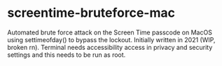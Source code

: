 # screentime-bruteforce-mac
Automated brute force attack on the Screen Time passcode on MacOS using settimeofday() to bypass the lockout. Initially written in 2021 (WIP, broken rn). Terminal needs accessibility access in privacy and security settings and this needs to be run as root.
